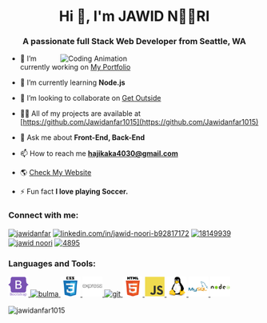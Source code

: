 <h1 align="center">Hi 👋,  I'm JAWID N🍩🍩RI</h1>
<h3 align="center">A passionate full Stack Web Developer from Seattle, WA</h3>

<img align='right' width='400' src='https://miro.medium.com/max/1360/0*7Q3yvSIv_t0ioJ-Z.gif' alt='Coding Animation'>

- 🔭 I’m currently working on [My Portfolio](https://jawidanfar1015.github.io/PORTFOLIO/)

- 🌱 I’m currently learning **Node.js**

- 👯 I’m looking to collaborate on [Get Outside](https://github.com/pdubya1632/project-1-group-8)

- 👨‍💻 All of my projects are available at [https://github.com/Jawidanfar1015](https://github.com/Jawidanfar1015)

- 💬 Ask me about **Front-End, Back-End**

- 📫 How to reach me **hajikaka4030@gmail.com**

- 🌎 [Check My Website](https://jawidanfar1015.github.io/portfolio-by-react/)

- ⚡ Fun fact **I love playing Soccer.**

<h3 align="left">Connect with me:</h3>
<p align="left">
<a href="https://twitter.com/jawidanfar" target="blank"><img align="center" src="https://raw.githubusercontent.com/rahuldkjain/github-profile-readme-generator/master/src/images/icons/Social/twitter.svg" alt="jawidanfar" height="30" width="40" /></a>
<a href="https://linkedin.com/in/linkedin.com/in/jawid-noori-b92817172" target="blank"><img align="center" src="https://raw.githubusercontent.com/rahuldkjain/github-profile-readme-generator/master/src/images/icons/Social/linked-in-alt.svg" alt="linkedin.com/in/jawid-noori-b92817172" height="30" width="40" /></a>
<a href="https://stackoverflow.com/users/18149939" target="blank"><img align="center" src="https://raw.githubusercontent.com/rahuldkjain/github-profile-readme-generator/master/src/images/icons/Social/stack-overflow.svg" alt="18149939" height="30" width="40" /></a>
<a href="https://fb.com/jawid noori" target="blank"><img align="center" src="https://raw.githubusercontent.com/rahuldkjain/github-profile-readme-generator/master/src/images/icons/Social/facebook.svg" alt="jawid noori" height="30" width="40" /></a>
<a href="https://discord.gg/4895" target="blank"><img align="center" src="https://raw.githubusercontent.com/rahuldkjain/github-profile-readme-generator/master/src/images/icons/Social/discord.svg" alt="4895" height="30" width="40" /></a>
</p>

<h3 align="left">Languages and Tools:</h3>
<p align="left"> <a href="https://getbootstrap.com" target="_blank" rel="noreferrer"> <img src="https://raw.githubusercontent.com/devicons/devicon/master/icons/bootstrap/bootstrap-plain-wordmark.svg" alt="bootstrap" width="40" height="40"/> </a> <a href="https://bulma.io/" target="_blank" rel="noreferrer"> <img src="https://raw.githubusercontent.com/gilbarbara/logos/804dc257b59e144eaca5bc6ffd16949752c6f789/logos/bulma.svg" alt="bulma" width="40" height="40"/> </a> <a href="https://www.w3schools.com/css/" target="_blank" rel="noreferrer"> <img src="https://raw.githubusercontent.com/devicons/devicon/master/icons/css3/css3-original-wordmark.svg" alt="css3" width="40" height="40"/> </a> <a href="https://expressjs.com" target="_blank" rel="noreferrer"> <img src="https://raw.githubusercontent.com/devicons/devicon/master/icons/express/express-original-wordmark.svg" alt="express" width="40" height="40"/> </a> <a href="https://git-scm.com/" target="_blank" rel="noreferrer"> <img src="https://www.vectorlogo.zone/logos/git-scm/git-scm-icon.svg" alt="git" width="40" height="40"/> </a> <a href="https://www.w3.org/html/" target="_blank" rel="noreferrer"> <img src="https://raw.githubusercontent.com/devicons/devicon/master/icons/html5/html5-original-wordmark.svg" alt="html5" width="40" height="40"/> </a> <a href="https://developer.mozilla.org/en-US/docs/Web/JavaScript" target="_blank" rel="noreferrer"> <img src="https://raw.githubusercontent.com/devicons/devicon/master/icons/javascript/javascript-original.svg" alt="javascript" width="40" height="40"/> </a> <a href="https://www.linux.org/" target="_blank" rel="noreferrer"> <img src="https://raw.githubusercontent.com/devicons/devicon/master/icons/linux/linux-original.svg" alt="linux" width="40" height="40"/> </a> <a href="https://www.mysql.com/" target="_blank" rel="noreferrer"> <img src="https://raw.githubusercontent.com/devicons/devicon/master/icons/mysql/mysql-original-wordmark.svg" alt="mysql" width="40" height="40"/> </a> <a href="https://nodejs.org" target="_blank" rel="noreferrer"> <img src="https://raw.githubusercontent.com/devicons/devicon/master/icons/nodejs/nodejs-original-wordmark.svg" alt="nodejs" width="40" height="40"/> </a> </p>

<p><img align="center" src="https://github-readme-stats.vercel.app/api/top-langs?username=jawidanfar1015&show_icons=true&locale=en&layout=compact" alt="jawidanfar1015" /></p>
